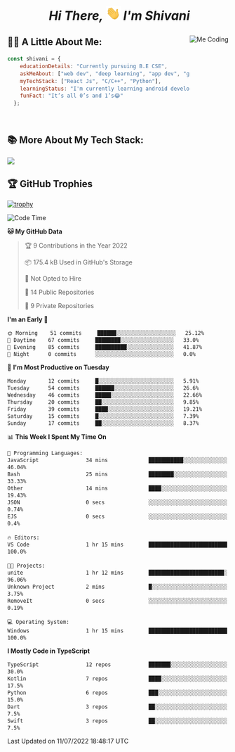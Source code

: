 # <p align="center">️ _Hi There, <img src="https://raw.githubusercontent.com/SanjayDevTech/SanjayDevTech/master/assets/wave.gif" alt="waving hand" width="33px"> I'm Shivani_</p>

<img align="right" alt="Me Coding" height="200" src="https://media.giphy.com/media/L1R1tvI9svkIWwpVYr/giphy.gif">

## 👩‍💻 **A Little About Me:**
```jsx
const shivani = {
    educationDetails: "Currently pursuing B.E CSE",
    askMeAbout: ["web dev", "deep learning", "app dev", "gardening"],
    myTechStack: ["React Js", "C/C++", "Python"],
    learningStatus: "I'm currently learning android development",
    funFact: "It’s all 0’s and 1’s😂"
  };
```

<br/>

## 📚 **More About My Tech Stack:**

   <img align="center" src="https://github-readme-stats.vercel.app/api/top-langs/?username=shivu-srk&layout=compact&theme=vue-dark"/>
   <br/>
   
## 🏆 GitHub Trophies

[![trophy](https://github-profile-trophy.vercel.app/?username=shivu-srk&theme=nord&column=7)](https://github.com/ryo-ma/github-profile-trophy)

<!--START_SECTION:waka-->
![Code Time](http://img.shields.io/badge/Code%20Time-0%20secs-blue)

**🐱 My GitHub Data** 

> 🏆 9 Contributions in the Year 2022
 > 
> 📦 175.4 kB Used in GitHub's Storage 
 > 
> 🚫 Not Opted to Hire
 > 
> 📜 14 Public Repositories 
 > 
> 🔑 9 Private Repositories  
 > 
**I'm an Early 🐤** 

```text
🌞 Morning    51 commits     ██████░░░░░░░░░░░░░░░░░░░   25.12% 
🌆 Daytime    67 commits     ████████░░░░░░░░░░░░░░░░░   33.0% 
🌃 Evening    85 commits     ██████████░░░░░░░░░░░░░░░   41.87% 
🌙 Night      0 commits      ░░░░░░░░░░░░░░░░░░░░░░░░░   0.0%

```
📅 **I'm Most Productive on Tuesday** 

```text
Monday       12 commits     █░░░░░░░░░░░░░░░░░░░░░░░░   5.91% 
Tuesday      54 commits     ██████░░░░░░░░░░░░░░░░░░░   26.6% 
Wednesday    46 commits     █████░░░░░░░░░░░░░░░░░░░░   22.66% 
Thursday     20 commits     ██░░░░░░░░░░░░░░░░░░░░░░░   9.85% 
Friday       39 commits     ████░░░░░░░░░░░░░░░░░░░░░   19.21% 
Saturday     15 commits     █░░░░░░░░░░░░░░░░░░░░░░░░   7.39% 
Sunday       17 commits     ██░░░░░░░░░░░░░░░░░░░░░░░   8.37%

```


📊 **This Week I Spent My Time On** 

```text
💬 Programming Languages: 
JavaScript               34 mins             ███████████░░░░░░░░░░░░░░   46.04% 
Bash                     25 mins             ████████░░░░░░░░░░░░░░░░░   33.33% 
Other                    14 mins             ████░░░░░░░░░░░░░░░░░░░░░   19.43% 
JSON                     0 secs              ░░░░░░░░░░░░░░░░░░░░░░░░░   0.74% 
EJS                      0 secs              ░░░░░░░░░░░░░░░░░░░░░░░░░   0.4%

🔥 Editors: 
VS Code                  1 hr 15 mins        █████████████████████████   100.0%

🐱‍💻 Projects: 
unite                    1 hr 12 mins        ████████████████████████░   96.06% 
Unknown Project          2 mins              █░░░░░░░░░░░░░░░░░░░░░░░░   3.75% 
RemoveIt                 0 secs              ░░░░░░░░░░░░░░░░░░░░░░░░░   0.19%

💻 Operating System: 
Windows                  1 hr 15 mins        █████████████████████████   100.0%

```

**I Mostly Code in TypeScript** 

```text
TypeScript               12 repos            ███████░░░░░░░░░░░░░░░░░░   30.0% 
Kotlin                   7 repos             ████░░░░░░░░░░░░░░░░░░░░░   17.5% 
Python                   6 repos             ███░░░░░░░░░░░░░░░░░░░░░░   15.0% 
Dart                     3 repos             ██░░░░░░░░░░░░░░░░░░░░░░░   7.5% 
Swift                    3 repos             ██░░░░░░░░░░░░░░░░░░░░░░░   7.5%

```



 Last Updated on 11/07/2022 18:48:17 UTC
<!--END_SECTION:waka-->
